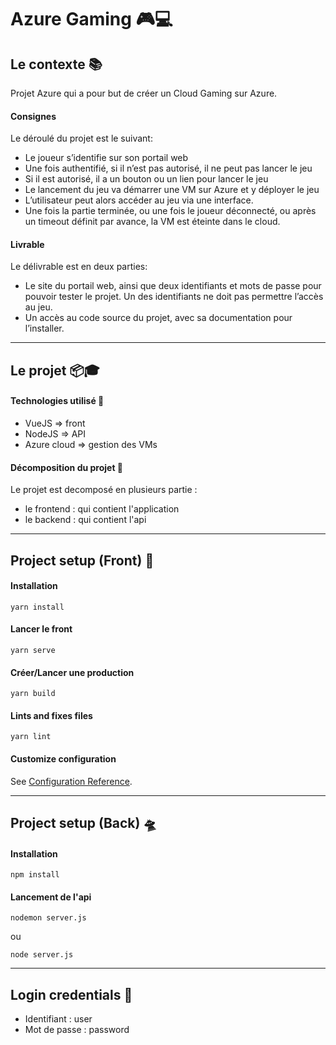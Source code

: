 # Azure Gaming 🎮💻

## Le contexte 📚
Projet Azure qui a pour but de créer un Cloud Gaming sur Azure.

#### Consignes
Le déroulé du projet est le suivant:
* Le joueur s’identifie sur son portail web
* Une fois authentifié, si il n’est pas autorisé, il ne peut pas lancer le jeu
* Si il est autorisé, il a un bouton ou un lien pour lancer le jeu
* Le lancement du jeu va démarrer une VM sur Azure et y déployer le jeu
* L’utilisateur peut alors accéder au jeu via une interface.
* Une fois la partie terminée, ou une fois le joueur déconnecté, ou après un
timeout définit par avance, la VM est éteinte dans le cloud.

#### Livrable
Le délivrable est en deux parties:
* Le site du portail web, ainsi que deux identifiants et mots de passe pour
pouvoir tester le projet. Un des identifiants ne doit pas permettre l’accès au
jeu.
* Un accès au code source du projet, avec sa documentation pour l’installer.

---

## Le projet 📦🎓

#### Technologies utilisé 📕
* VueJS => front
* NodeJS => API
* Azure cloud => gestion des VMs

#### Décomposition du projet 🧐
Le projet est decomposé en plusieurs partie :
* le frontend : qui contient l'application 
* le backend : qui contient l'api

---

## Project setup (Front) 🚀

#### Installation
```
yarn install
```

#### Lancer le front
```
yarn serve
```

#### Créer/Lancer une production
```
yarn build
```

#### Lints and fixes files
```
yarn lint
```

#### Customize configuration
See [Configuration Reference](https://cli.vuejs.org/config/).

---

## Project setup (Back) 🛸

#### Installation
```
npm install
```

#### Lancement de l'api
```
nodemon server.js
```
ou 
```
node server.js
```

---

## Login credentials 🔑
 - Identifiant : user
 - Mot de passe : password

